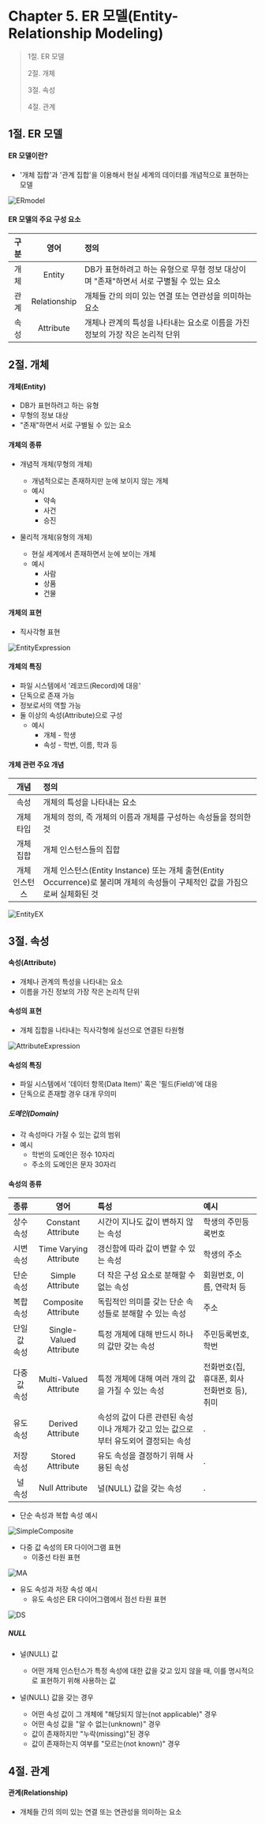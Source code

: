 # Chapter 5. ER 모델(Entity-Relationship Modeling)

> 1절. ER 모델
>
> 2절. 개체
>
> 3절. 속성
>
> 4절. 관계

## 1절. ER 모델
#### ER 모델이란?
* '개체 집합'과 '관계 집합'을 이용해서 현실 세계의 데이터를 개념적으로 표현하는 모델

![ERmodel](https://github.com/BangYunseo/TIL/blob/main/ComputerScience/DataBase/Image/ch05/ERmodel.PNG)

#### ER 모델의 주요 구성 요소

|구분|영어|정의|
|:--:|:--:|:--|
|개체|Entity|DB가 표현하려고 하는 유형으로 무형 정보 대상이며 "존재"하면서 서로 구별될 수 있는 요소|
|관계|Relationship|개체들 간의 의미 있는 연결 또는 연관성을 의미하는 요소|
|속성|Attribute|개체나 관계의 특성을 나타내는 요소로 이름을 가진 정보의 가장 작은 논리적 단위|

## 2절. 개체
#### 개체(Entity)
* DB가 표현하려고 하는 유형
* 무형의 정보 대상
* "존재"하면서 서로 구별될 수 있는 요소

#### 개체의 종류
* 개념적 개체(무형의 개체)
    * 개념적으로는 존재하지만 눈에 보이지 않는 개체
    * 예시
        * 약속
        * 사건
        * 승진

* 물리적 개체(유형의 개체)
    * 현실 세계에서 존재하면서 눈에 보이는 개체
    * 예시
        * 사람
        * 상품
        * 건물

#### 개체의 표현
* 직사각형 표현

![EntityExpression](https://github.com/BangYunseo/TIL/blob/main/ComputerScience/DataBase/Image/ch05/EntityExpression.PNG)

#### 개체의 특징
* 파일 시스템에서 '레코드(Record)에 대응'
* 단독으로 존재 가능
* 정보로서의 역할 가능
* 둘 이상의 속성(Attribute)으로 구성
    * 예시
        * 개체 - 학생
        * 속성 - 학번, 이름, 학과 등

#### 개체 관련 주요 개념

|개념|정의|
|:--:|:---|
|속성|개체의 특성을 나타내는 요소|
|개체 타입|개체의 정의, 즉 개체의 이름과 개체를 구성하는 속성들을 정의한 것|
|개체 집합|개체 인스턴스들의 집합|
|개체 인스턴스|개체 인스턴스(Entity Instance) 또는 개체 출현(Entity Occurrence)로 불리며 개체의 속성들이 구체적인 값을 가짐으로써 실체화된 것|

![EntityEX](https://github.com/BangYunseo/TIL/blob/main/ComputerScience/DataBase/Image/ch05/EntityEX.PNG)

## 3절. 속성
#### 속성(Attribute)
* 개체나 관계의 특성을 나타내는 요소
* 이름을 가진 정보의 가장 작은 논리적 단위

#### 속성의 표현
* 개체 집합을 나타내는 직사각형에 실선으로 연결된 타원형

![AttributeExpression](https://github.com/BangYunseo/TIL/blob/main/ComputerScience/DataBase/Image/ch05/AttributeExpression.PNG)

#### 속성의 특징
* 파일 시스템에서 '데이터 항목(Data Item)' 혹은 '필드(Field)'에 대응
* 단독으로 존재할 경우 대개 무의미

##### 도메인(Domain)
* 각 속성마다 가질 수 있는 값의 범위
* 예시
    * 학번의 도메인은 정수 10자리
    * 주소의 도메인은 문자 30자리

#### 속성의 종류
|종류|영어|특성|예시|
|:--:|:--:|:---|:---|
|상수 속성|Constant Attribute|시간이 지나도 값이 변하지 않는 속성|학생의 주민등록번호|
|시변 속성|Time Varying Attribute|갱신함에 따라 값이 변할 수 있는 속성|학생의 주소|
|단순 속성|Simple Attribute|더 작은 구성 요소로 분해할 수 없는 속성|회원번호, 이름, 연락처 등|
|복합 속성|Composite Attribute|독립적인 의미를 갖는 단순 속성들로 분해할 수 있는 속성|주소|
|단일 값 속성|Single-Valued Attribute|특정 개체에 대해 반드시 하나의 값만 갖는 속성|주민등록번호, 학번|
|다중 값 속성|Multi-Valued Attribute|특정 개체에 대해 여러 개의 값을 가질 수 있는 속성|전화번호(집, 휴대폰, 회사 전화번호 등), 취미|
|유도 속성|Derived Attribute|속성의 값이 다른 관련된 속성이나 개체가 갖고 있는 값으로부터 유도외어 결정되는 속성|.|
|저장 속성|Stored Attribute|유도 속성을 결정하기 위해 사용된 속성|.|
|널 속성|Null Attribute|널(NULL) 값을 갖는 속성|.|

* 단순 속성과 복합 속성 예시

![SimpleComposite](https://github.com/BangYunseo/TIL/blob/main/ComputerScience/DataBase/Image/ch05/SimpleComposite.PNG)

* 다중 값 속성의 ER 다이어그램 표현
    * 이중선 타원 표현

![MA](https://github.com/BangYunseo/TIL/blob/main/ComputerScience/DataBase/Image/ch05/MA.PNG)

* 유도 속성과 저장 속성 예시
    * 유도 속성은 ER 다이어그램에서 점선 타원 표현

![DS](https://github.com/BangYunseo/TIL/blob/main/ComputerScience/DataBase/Image/ch05/DS.PNG)

##### NULL
* 널(NULL) 값
    * 어떤 개체 인스턴스가 특정 속성에 대한 값을 갖고 있지 않을 때, 이를 명시적으로 표현하기 위해 사용하는 값

* 널(NULL) 값을 갖는 경우
    * 어떤 속성 값이 그 개체에 "해당되지 않는(not applicable)" 경우
    * 어떤 속성 값을 "알 수 없는(unknown)" 경우
    * 값이 존재하지만 "누락(missing)"된 경우
    * 값이 존재하는지 여부를 "모르는(not known)" 경우

## 4절. 관계
#### 관계(Relationship)
* 개체들 간의 의미 있는 연결 또는 연관성을 의미하는 요소


